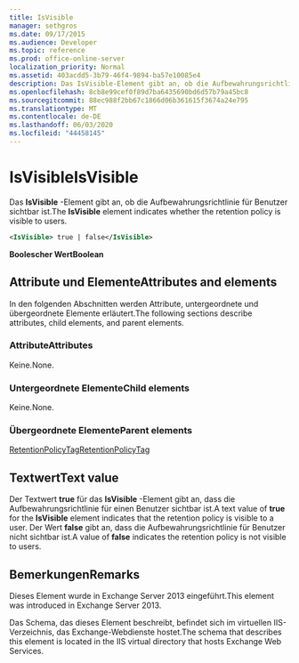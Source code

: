 ```yaml
---
title: IsVisible
manager: sethgros
ms.date: 09/17/2015
ms.audience: Developer
ms.topic: reference
ms.prod: office-online-server
localization_priority: Normal
ms.assetid: 403acdd5-3b79-46f4-9894-ba57e10085e4
description: Das IsVisible-Element gibt an, ob die Aufbewahrungsrichtlinie für Benutzer sichtbar ist.
ms.openlocfilehash: 8cb8e99cef0f89d7ba6435690bd6d57b79a45bc8
ms.sourcegitcommit: 88ec988f2bb67c1866d06b361615f3674a24e795
ms.translationtype: MT
ms.contentlocale: de-DE
ms.lasthandoff: 06/03/2020
ms.locfileid: "44458145"
---
```

# <a name="isvisible"></a><span data-ttu-id="3435f-103">IsVisible</span><span class="sxs-lookup"><span data-stu-id="3435f-103">IsVisible</span></span>

<span data-ttu-id="3435f-104">Das **IsVisible** -Element gibt an, ob die Aufbewahrungsrichtlinie für Benutzer sichtbar ist.</span><span class="sxs-lookup"><span data-stu-id="3435f-104">The **IsVisible** element indicates whether the retention policy is visible to users.</span></span> 
  
```XML
<IsVisible> true | false</IsVisible>
```

 <span data-ttu-id="3435f-105">**Boolescher Wert**</span><span class="sxs-lookup"><span data-stu-id="3435f-105">**Boolean**</span></span>
## <a name="attributes-and-elements"></a><span data-ttu-id="3435f-106">Attribute und Elemente</span><span class="sxs-lookup"><span data-stu-id="3435f-106">Attributes and elements</span></span>

<span data-ttu-id="3435f-107">In den folgenden Abschnitten werden Attribute, untergeordnete und übergeordnete Elemente erläutert.</span><span class="sxs-lookup"><span data-stu-id="3435f-107">The following sections describe attributes, child elements, and parent elements.</span></span>
  
### <a name="attributes"></a><span data-ttu-id="3435f-108">Attribute</span><span class="sxs-lookup"><span data-stu-id="3435f-108">Attributes</span></span>

<span data-ttu-id="3435f-109">Keine.</span><span class="sxs-lookup"><span data-stu-id="3435f-109">None.</span></span>
  
### <a name="child-elements"></a><span data-ttu-id="3435f-110">Untergeordnete Elemente</span><span class="sxs-lookup"><span data-stu-id="3435f-110">Child elements</span></span>

<span data-ttu-id="3435f-111">Keine.</span><span class="sxs-lookup"><span data-stu-id="3435f-111">None.</span></span>
  
### <a name="parent-elements"></a><span data-ttu-id="3435f-112">Übergeordnete Elemente</span><span class="sxs-lookup"><span data-stu-id="3435f-112">Parent elements</span></span>

[<span data-ttu-id="3435f-113">RetentionPolicyTag</span><span class="sxs-lookup"><span data-stu-id="3435f-113">RetentionPolicyTag</span></span>](retentionpolicytag.md)
  
## <a name="text-value"></a><span data-ttu-id="3435f-114">Textwert</span><span class="sxs-lookup"><span data-stu-id="3435f-114">Text value</span></span>

<span data-ttu-id="3435f-115">Der Textwert **true** für das **IsVisible** -Element gibt an, dass die Aufbewahrungsrichtlinie für einen Benutzer sichtbar ist.</span><span class="sxs-lookup"><span data-stu-id="3435f-115">A text value of **true** for the **IsVisible** element indicates that the retention policy is visible to a user.</span></span> <span data-ttu-id="3435f-116">Der Wert **false** gibt an, dass die Aufbewahrungsrichtlinie für Benutzer nicht sichtbar ist.</span><span class="sxs-lookup"><span data-stu-id="3435f-116">A value of **false** indicates the retention policy is not visible to users.</span></span> 
  
## <a name="remarks"></a><span data-ttu-id="3435f-117">Bemerkungen</span><span class="sxs-lookup"><span data-stu-id="3435f-117">Remarks</span></span>

<span data-ttu-id="3435f-118">Dieses Element wurde in Exchange Server 2013 eingeführt.</span><span class="sxs-lookup"><span data-stu-id="3435f-118">This element was introduced in Exchange Server 2013.</span></span>
  
<span data-ttu-id="3435f-119">Das Schema, das dieses Element beschreibt, befindet sich im virtuellen IIS-Verzeichnis, das Exchange-Webdienste hostet.</span><span class="sxs-lookup"><span data-stu-id="3435f-119">The schema that describes this element is located in the IIS virtual directory that hosts Exchange Web Services.</span></span>
  

